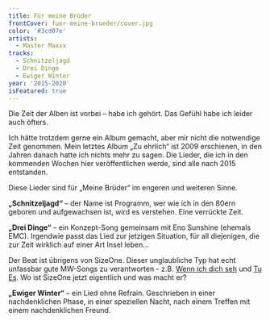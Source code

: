 ```yaml
---
title: Für meine Brüder
frontCover: fuer-meine-brueder/cover.jpg
color: '#3cd07e'
artists:
  - Master Maxxx
tracks:
  - Schnitzeljagd
  - Drei Dinge
  - Ewiger Winter
year: '2015-2020'
isFeatured: true
---
```


Die Zeit der Alben ist vorbei – habe ich gehört. Das Gefühl habe ich leider auch öfters.

Ich hätte trotzdem gerne ein Album gemacht, aber mir nicht die notwendige Zeit genommen. Mein letztes Album „Zu ehrlich“ ist 2009 erschienen, in den Jahren danach hatte ich nichts mehr zu sagen. Die Lieder, die ich in den kommenden Wochen hier veröffentlichen werde, sind alle nach 2015 entstanden.

Diese Lieder sind für „Meine Brüder“ im engeren und weiteren Sinne.

**„Schnitzeljagd“** – der Name ist Programm, wer wie ich in den 80ern geboren und aufgewachsen ist, wird es verstehen. Eine verrückte Zeit.

**„Drei Dinge“** – ein Konzept-Song gemeinsam mit Eno Sunshine (ehemals EMC). Irgendwie passt das Lied zur jetzigen Situation, für all diejenigen, die zur Zeit wirklich auf einer Art Insel leben…

Der Beat ist übrigens von SizeOne. Dieser unglaubliche Typ hat echt unfassbar gute MW-Songs zu verantworten - z.B. [Wenn ich dich seh](/track/wenn-ich-dich-seh/) und [Tu Es](/track/tu-es/). Wo ist SizeOne jetzt eigentlich und was macht er?

**„Ewiger Winter“** – ein Lied ohne Refrain. Geschrieben in einer nachdenklichen Phase, in einer speziellen Nacht, nach einem Treffen mit einem nachdenklichen Freund.
